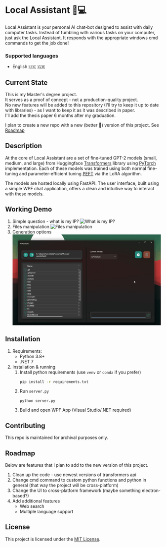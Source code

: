 # Local Assistant :robot::computer:

Local Assistant is your personal AI chat-bot designed to assist with daily computer tasks. Instead of fumbling with various tasks on your computer, just ask the Local Assistant. It responds with the appropriate windows cmd commands to get the job done!

### Supported languages
- English :us: :uk:

## Current State
This is my Master's degree project.\
It serves as a proof of concept - not a production-quality project.\
No new features will be added to this repository (I'll try to keep it up to date with libraries) - as I want to keep it as it was described in paper.\
I'll add the thesis paper 6 months after my graduation.

I plan to create a new repo with a new (better :rocket:) version of this project. See [Roadmap](#Roadmap)


## Description

At the core of Local Assistant are a set of fine-tuned GPT-2 models (small, medium, and large) from Huggingface [Transformers](https://huggingface.co/docs/transformers/index) library using [PyTorch](https://pytorch.org/) implementation. Each of these models was trained using both normal fine-tuning and parameter-efficient tuning [PEFT](https://huggingface.co/docs/peft/index) via the LoRA algorithm.

The models are hosted locally using FastAPI. The user interface, built using a simple WPF chat application, offers a clean and intuitive way to interact with these models.

## Working Demo

1. Simple question - what is my IP?
    ![What is my IP?](examples/example_ip.gif)
2. Files manipulation
    ![Files manipulation](examples/example_files.gif)
3. Generation options
    ![Generation option](examples/example_generation_options.gif)
## Installation

1. Requirements:
    - Python 3.8+
    - .NET 7
2. Installation & running
    1. Install python requirements (use `venv` or `conda` if you prefer)
        ```bash
        pip install -r requirements.txt
        ```
    2. Run `server.py`
        ```
        python server.py
        ```
    3. Build and open WPF App (Visual Studio/.NET required)



## Contributing

This repo is maintained for archival purposes only.

## Roadmap

Below are features that I plan to add to the new version of this project.

1. Clean up the code - use newest versions of transformers api
2. Change cmd command to custom python functions and python in general (that way the project will be cross-platform)
3. Change the UI to cross-platform framework (maybe something electron-based?)
4. Add additional features
    - Web search
    - Multiple language support

## License

This project is licensed under the [MIT License](LICENSE).
